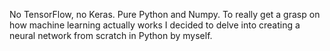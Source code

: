 No TensorFlow, no Keras. Pure Python and Numpy. To really get a grasp on how machine learning actually works I decided to delve into creating a neural network from scratch in Python by myself.

